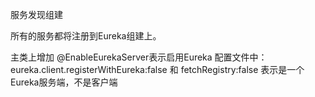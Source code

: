 服务发现组建

所有的服务都将注册到Eureka组建上。

主类上增加 @EnableEurekaServer表示启用Eureka
配置文件中：eureka.client.registerWithEureka:false 和 fetchRegistry:false  表示是一个Eureka服务端，不是客户端